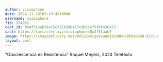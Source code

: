 ```yaml
---
author: visiophone
date: 2024-11-28T09:19:42+0000
username: visiophone
fid: 374952
cast_id: 0x4f51aab99ac5c721b36b417e3b8ce7530fa30a72
cast: https://farcaster.xyz/visiophone/0x4f51aab9
image: https://imagedelivery.net/BXluQx4ige9GuW0Ia56BHw/9561e9a0-d321-49e5-155a-afa3721fbd00/original
layout: post
---
```


"Obsolescencia es Resistencia"
Raquel Meyers, 2024
Teletexto

<img src='https://imagedelivery.net/BXluQx4ige9GuW0Ia56BHw/9561e9a0-d321-49e5-155a-afa3721fbd00/original' alt='' referrerpolicy='no-referrer'/>
